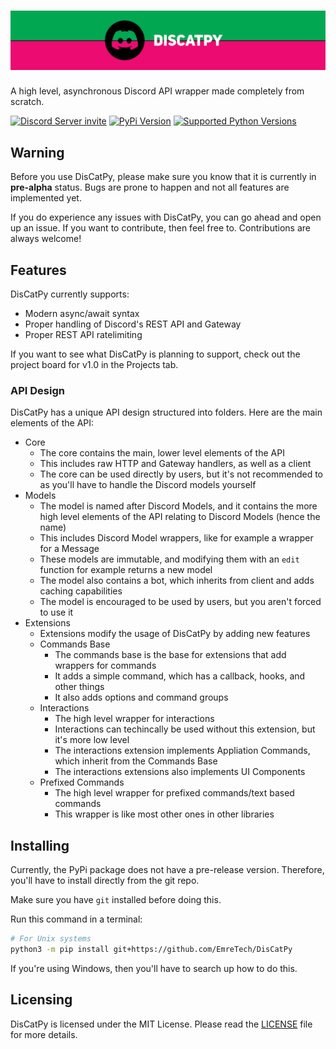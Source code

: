 # ![Banner for DisCatPy](./assets/banner.png)

A high level, asynchronous Discord API wrapper made completely from scratch.

[![Discord Server invite](https://img.shields.io/discord/947409224361738250?label=discord&style=for-the-badge&logo=discord&color=5865F2&logoColor=white)](https://discord.gg/v7r9hNqQJb)
[![PyPi Version](https://img.shields.io/pypi/v/discatpy.svg?style=for-the-badge&logo=pypi)](https://pypi.org/project/discatpy/)
[![Supported Python Versions](https://img.shields.io/pypi/pyversions/discatpy?style=for-the-badge)](https://pypi.org/project/discatpy/)

## Warning

Before you use DisCatPy, please make sure you know that it is currently in **pre-alpha** status. Bugs are prone to happen and not all features are implemented yet.

If you do experience any issues with DisCatPy, you can go ahead and open up an issue. If you want to contribute, then feel free to. Contributions are always welcome!

## Features

DisCatPy currently supports:

- Modern async/await syntax
- Proper handling of Discord's REST API and Gateway
- Proper REST API ratelimiting

If you want to see what DisCatPy is planning to support, check out the project board for v1.0 in the Projects tab.

### API Design

DisCatPy has a unique API design structured into folders. Here are the main elements of the API:

- Core
  - The core contains the main, lower level elements of the API
  - This includes raw HTTP and Gateway handlers, as well as a client
  - The core can be used directly by users, but it's not recommended to as you'll have to handle the Discord models yourself
- Models
  - The model is named after Discord Models, and it contains the more high level elements of the API relating to Discord Models (hence the name)
  - This includes Discord Model wrappers, like for example a wrapper for a Message
  - These models are immutable, and modifying them with an `edit` function for example returns a new model
  - The model also contains a bot, which inherits from client and adds caching capabilities
  - The model is encouraged to be used by users, but you aren't forced to use it
- Extensions
  - Extensions modify the usage of DisCatPy by adding new features
  - Commands Base
    - The commands base is the base for extensions that add wrappers for commands
    - It adds a simple command, which has a callback, hooks, and other things
    - It also adds options and command groups
  - Interactions
    - The high level wrapper for interactions
    - Interactions can techincally be used without this extension, but it's more low level
    - The interactions extension implements Appliation Commands, which inherit from the Commands Base
    - The interactions extensions also implements UI Components
  - Prefixed Commands
    - The high level wrapper for prefixed commands/text based commands
    - This wrapper is like most other ones in other libraries

## Installing

Currently, the PyPi package does not have a pre-release version. Therefore, you'll have to install directly from the git repo.

Make sure you have `git` installed before doing this.

Run this command in a terminal:

```bash
# For Unix systems
python3 -m pip install git+https://github.com/EmreTech/DisCatPy
```

If you're using Windows, then you'll have to search up how to do this.

## Licensing

DisCatPy is licensed under the MIT License. Please read the [LICENSE](./LICENSE) file for more details.
